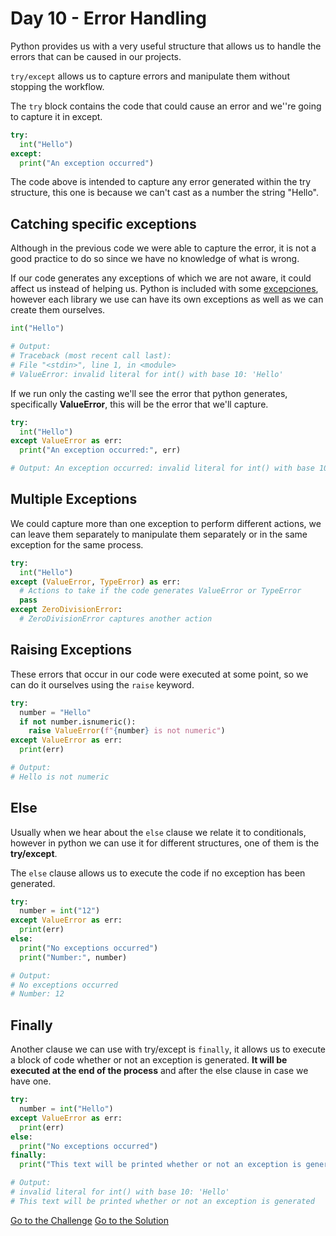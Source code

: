 # Day 10 - Error Handling

Python provides us with a very useful structure that allows us to handle the errors that can be caused in our projects.

`try/except` allows us to capture errors and manipulate them without stopping the workflow.

The `try` block contains the code that could cause an error and we''re going to capture it in except.

```python
try:
  int("Hello")
except:
  print("An exception occurred")
```

The code above is intended to capture any error generated within the try structure, this one is because we can't cast as a number the string "Hello".

## Catching specific exceptions

Although in the previous code we were able to capture the error, it is not a good practice to do so since we have no knowledge of what is wrong.

If our code generates any exceptions of which we are not aware, it could affect us instead of helping us. Python is included with some [excepciones](https://docs.python.org/3/library/exceptions.html#bltin-exceptions), however each library we use can have its own exceptions as well as we can create them ourselves.

```python
int("Hello")

# Output:
# Traceback (most recent call last):
# File "<stdin>", line 1, in <module>
# ValueError: invalid literal for int() with base 10: 'Hello'
```

If we run only the casting we'll see the error that python generates, specifically **ValueError**, this will be the error that we'll capture.

```python
try:
  int("Hello")
except ValueError as err:
  print("An exception occurred:", err)

# Output: An exception occurred: invalid literal for int() with base 10: 'Hello'
```

## Multiple Exceptions

We could capture more than one exception to perform different actions, we can leave them separately to manipulate them separately or in the same exception for the same process.

```python
try:
  int("Hello")
except (ValueError, TypeError) as err:
  # Actions to take if the code generates ValueError or TypeError
  pass
except ZeroDivisionError:
  # ZeroDivisionError captures another action
```

## Raising Exceptions

These errors that occur in our code were executed at some point, so we can do it ourselves using the `raise` keyword.

```python
try:
  number = "Hello"
  if not number.isnumeric():
    raise ValueError(f"{number} is not numeric")
except ValueError as err:
  print(err)

# Output:
# Hello is not numeric
```

## Else

Usually when we hear about the `else` clause we relate it to conditionals, however in python we can use it for different structures, one of them is the **try/except**.

The `else` clause allows us to execute the code if no exception has been generated.

```python
try:
  number = int("12")
except ValueError as err:
  print(err)
else:
  print("No exceptions occurred")
  print("Number:", number)

# Output:
# No exceptions occurred
# Number: 12
```

## Finally

Another clause we can use with try/except is `finally`, it allows us to execute a block of code whether or not an exception is generated. **It will be executed at the end of the process** and after the else clause in case we have one.

```python
try:
  number = int("Hello")
except ValueError as err:
  print(err)
else:
  print("No exceptions occurred")
finally:
  print("This text will be printed whether or not an exception is generated")

# Output:
# invalid literal for int() with base 10: 'Hello'
# This text will be printed whether or not an exception is generated
```

[Go to the Challenge](https://github.com/estebansolo/Python30/blob/master/exercises/10_error_handling.py)
[Go to the Solution](https://github.com/estebansolo/Python30/blob/master/solutions/10_error_handling.py)